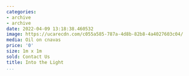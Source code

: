 ```yaml
---
categories:
- archive
- archive
date: 2022-04-09 13:18:38.460532
image: https://ucarecdn.com/c055a585-787a-4d8b-82b8-4a4027603c04/
media: Oil on cnavas
price: '0'
size: 1m x 1m
sold: Contact Us
title: Into the Light
...
```

